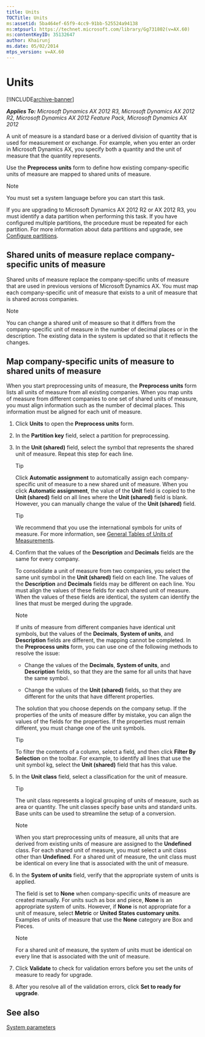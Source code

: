 ```yaml
---
title: Units
TOCTitle: Units
ms:assetid: 5ba464ef-65f9-4cc9-91bb-525524a94138
ms:mtpsurl: https://technet.microsoft.com/library/Gg731802(v=AX.60)
ms:contentKeyID: 35132647
author: Khairunj
ms.date: 05/02/2014
mtps_version: v=AX.60
---
```


# Units 


[!INCLUDE[archive-banner](includes/archive-banner.md)]


_**Applies To:** Microsoft Dynamics AX 2012 R3, Microsoft Dynamics AX 2012 R2, Microsoft Dynamics AX 2012 Feature Pack, Microsoft Dynamics AX 2012_

A unit of measure is a standard base or a derived division of quantity that is used for measurement or exchange. For example, when you enter an order in Microsoft Dynamics AX, you specify both a quantity and the unit of measure that the quantity represents.

Use the **Preprocess units** form to define how existing company-specific units of measure are mapped to shared units of measure.


> [!NOTE]
> <P>You must set a system language before you can start this task.</P>



If you are upgrading to Microsoft Dynamics AX 2012 R2 or AX 2012 R3, you must identify a data partition when performing this task. If you have configured multiple partitions, the procedure must be repeated for each partition. For more information about data partitions and upgrade, see [Configure partitions](configure-partitions.md).

## Shared units of measure replace company-specific units of measure

Shared units of measure replace the company-specific units of measure that are used in previous versions of Microsoft Dynamics AX. You must map each company-specific unit of measure that exists to a unit of measure that is shared across companies.


> [!NOTE]
> <P>You can change a shared unit of measure so that it differs from the company-specific unit of measure in the number of decimal places or in the description. The existing data in the system is updated so that it reflects the changes.</P>



## Map company-specific units of measure to shared units of measure

When you start preprocessing units of measure, the **Preprocess units** form lists all units of measure from all existing companies. When you map units of measure from different companies to one set of shared units of measure, you must align information such as the number of decimal places. This information must be aligned for each unit of measure.

1.  Click **Units** to open the **Preprocess units** form.

2.  In the **Partition key** field, select a partition for preprocessing.

3.  In the **Unit (shared)** field, select the symbol that represents the shared unit of measure. Repeat this step for each line.
    

    > [!TIP]
    > <P>Click <STRONG>Automatic assignment</STRONG> to automatically assign each company-specific unit of measure to a new shared unit of measure. When you click <STRONG>Automatic assignment</STRONG>, the value of the <STRONG>Unit</STRONG> field is copied to the <STRONG>Unit (shared)</STRONG> field on all lines where the <STRONG>Unit (shared)</STRONG> field is blank. However, you can manually change the value of the <STRONG>Unit (shared)</STRONG> field.</P>

    

    > [!TIP]
    > <P>We recommend that you use the international symbols for units of measure. For more information, see <A href="http://ts.nist.gov/weightsandmeasures/publications/appxc.cfm">General Tables of Units of Measurements</A>.</P>



4.  Confirm that the values of the **Description** and **Decimals** fields are the same for every company.
    
    To consolidate a unit of measure from two companies, you select the same unit symbol in the **Unit (shared)** field on each line. The values of the **Description** and **Decimals** fields may be different on each line. You must align the values of these fields for each shared unit of measure. When the values of these fields are identical, the system can identify the lines that must be merged during the upgrade.
    

    > [!NOTE]
    > <P>If units of measure from different companies have identical unit symbols, but the values of the <STRONG>Decimals</STRONG>, <STRONG>System of units</STRONG>, and <STRONG>Description</STRONG> fields are different, the mapping cannot be completed. In the <STRONG>Preprocess units</STRONG> form, you can use one of the following methods to resolve the issue:</P>
    > <UL>
    > <LI>
    > <P>Change the values of the <STRONG>Decimals</STRONG>, <STRONG>System of units</STRONG>, and <STRONG>Description</STRONG> fields, so that they are the same for all units that have the same symbol.</P>
    > <LI>
    > <P>Change the values of the <STRONG>Unit (shared)</STRONG> fields, so that they are different for the units that have different properties.</P></LI></UL>
    > <P>The solution that you choose depends on the company setup. If the properties of the units of measure differ by mistake, you can align the values of the fields for the properties. If the properties must remain different, you must change one of the unit symbols.</P>

    

    > [!TIP]
    > <P>To filter the contents of a column, select a field, and then click <STRONG>Filter By Selection</STRONG> on the toolbar. For example, to identify all lines that use the unit symbol kg, select the <STRONG>Unit (shared)</STRONG> field that has this value.</P>



5.  In the **Unit class** field, select a classification for the unit of measure.
    

    > [!TIP]
    > <P>The unit class represents a logical grouping of units of measure, such as area or quantity. The unit classes specify base units and standard units. Base units can be used to streamline the setup of a conversion.</P>

    

    > [!NOTE]
    > <P>When you start preprocessing units of measure, all units that are derived from existing units of measure are assigned to the <STRONG>Undefined</STRONG> class. For each shared unit of measure, you must select a unit class other than <STRONG>Undefined</STRONG>. For a shared unit of measure, the unit class must be identical on every line that is associated with the unit of measure.</P>



6.  In the **System of units** field, verify that the appropriate system of units is applied.
    
    The field is set to **None** when company-specific units of measure are created manually. For units such as box and piece, **None** is an appropriate system of units. However, if **None** is not appropriate for a unit of measure, select **Metric** or **United States customary units**. Examples of units of measure that use the **None** category are Box and Pieces.
    

    > [!NOTE]
    > <P>For a shared unit of measure, the system of units must be identical on every line that is associated with the unit of measure.</P>



7.  Click **Validate** to check for validation errors before you set the units of measure to ready for upgrade.

8.  After you resolve all of the validation errors, click **Set to ready for upgrade**.

## See also

[System parameters](system-parameters.md)

  


